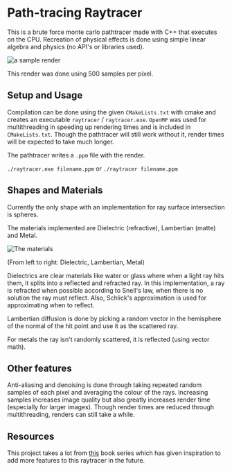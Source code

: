 # Path-tracing Raytracer

This is a brute force monte carlo pathtracer made with C++ that executes on the CPU. Recreation of physical effects is done using simple linear algebra and physics 
(no API's or libraries used).

![a sample render](https://github.com/jackcuikq/simple_raytracer/blob/master/renders/main.jpg)

This render was done using 500 samples per pixel.

## Setup and Usage

Compilation can be done using the given ```CMakeLists.txt``` with cmake and creates an executable ```raytracer``` / ```raytracer.exe```. ```OpenMP``` was used for multithreading in speeding up rendering times and is included in ```CMakeLists.txt```. Though the pathtracer will still work without it, render times will be expected to take much longer.

The pathtracer writes a ```.ppm``` file with the render. 

```./raytracer.exe filename.ppm``` or ```./raytracer filename.ppm```

## Shapes and Materials

Currently the only shape with an implementation for ray surface intersection is spheres.

The materials implemented are Dielectric (refractive), Lambertian (matte) and Metal. 

![The materials](https://github.com/jackcuikq/simple_raytracer/blob/master/renders/sample_render.jpg)

(From left to right: Dielectric, Lambertian, Metal)

Dielectrics are clear materials like water or glass where when a light ray hits them, it splits into a reflected and refracted ray. In this implementation, a ray is refracted when possible according to Snell's law, when there is no solution the ray must reflect. Also, Schlick's approximation is used for approximating when to reflect.

Lambertian diffusion is done by picking a random vector in the hemisphere of the normal of the hit point and use it as the scattered ray.

For metals the ray isn't randomly scattered, it is reflected (using vector math).

## Other features

Anti-aliasing and denoising is done through taking repeated random samples of each pixel and averaging the colour of the rays. Increasing samples increases image quality but also greatly increases render time (especially for larger images). Though render times are reduced through multithreading, renders can still take a while.


## Resources

This project takes a lot from [this](https://raytracing.github.io/) book series which has given inspiration to add more features to this raytracer in the future.

